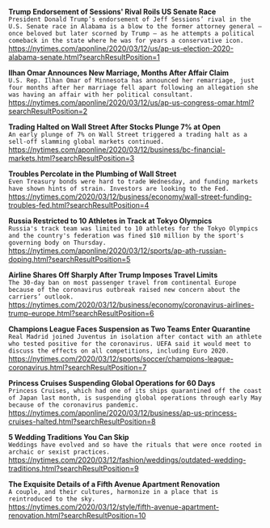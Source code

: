**Trump Endorsement of Sessions' Rival Roils US Senate Race**\
`President Donald Trump’s endorsement of Jeff Sessions’ rival in the U.S. Senate race in Alabama is a blow to the former attorney general — once beloved but later scorned by Trump — as he attempts a political comeback in the state where he was for years a conservative icon.`\
https://nytimes.com/aponline/2020/03/12/us/ap-us-election-2020-alabama-senate.html?searchResultPosition=1

**Ilhan Omar Announces New Marriage, Months After Affair Claim**\
`U.S. Rep. Ilhan Omar of Minnesota has announced her remarriage, just four months after her marriage fell apart following an allegation she was having an affair with her political consultant.`\
https://nytimes.com/aponline/2020/03/12/us/ap-us-congress-omar.html?searchResultPosition=2

**Trading Halted on Wall Street After Stocks Plunge 7% at Open**\
`An early plunge of 7% on Wall Street triggered a trading halt as a sell-off slamming global markets continued.`\
https://nytimes.com/aponline/2020/03/12/business/bc-financial-markets.html?searchResultPosition=3

**Troubles Percolate in the Plumbing of Wall Street**\
`Even Treasury bonds were hard to trade Wednesday, and funding markets have shown hints of strain. Investors are looking to the Fed.`\
https://nytimes.com/2020/03/12/business/economy/wall-street-funding-troubles-fed.html?searchResultPosition=4

**Russia Restricted to 10 Athletes in Track at Tokyo Olympics**\
`Russia's track team was limited to 10 athletes for the Tokyo Olympics and the country's federation was fined $10 million by the sport's governing body on Thursday.`\
https://nytimes.com/aponline/2020/03/12/sports/ap-ath-russian-doping.html?searchResultPosition=5

**Airline Shares Off Sharply After Trump Imposes Travel Limits**\
`The 30-day ban on most passenger travel from continental Europe because of the coronavirus outbreak raised new concern about the carriers’ outlook.`\
https://nytimes.com/2020/03/12/business/economy/coronavirus-airlines-trump-europe.html?searchResultPosition=6

**Champions League Faces Suspension as Two Teams Enter Quarantine**\
`Real Madrid joined Juventus in isolation after contact with an athlete who tested positive for the coronavirus. UEFA said it would meet to discuss the effects on all competitions, including Euro 2020.`\
https://nytimes.com/2020/03/12/sports/soccer/champions-league-coronavirus.html?searchResultPosition=7

**Princess Cruises Suspending Global Operations for 60 Days**\
`Princess Cruises, which had one of its ships quarantined off the coast of Japan last month, is suspending global operations through early May because of the coronavirus pandemic.`\
https://nytimes.com/aponline/2020/03/12/business/ap-us-princess-cruises-halted.html?searchResultPosition=8

**5 Wedding Traditions You Can Skip**\
`Weddings have evolved and so have the rituals that were once rooted in archaic or sexist practices.`\
https://nytimes.com/2020/03/12/fashion/weddings/outdated-wedding-traditions.html?searchResultPosition=9

**The Exquisite Details of a Fifth Avenue Apartment Renovation**\
`A couple, and their cultures, harmonize in a place that is reintroduced to the sky.`\
https://nytimes.com/2020/03/12/style/fifth-avenue-apartment-renovation.html?searchResultPosition=10

